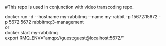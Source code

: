 #This repo is used in conjunction with video transcoding repo.  

docker run -d --hostname my-rabbitmq --name my-rabbit -p 15672:15672 -p 5672:5672 rabbitmq:3-management  
or  
docker start my-rabbitmq  
export RMQ_ENV="amqp://guest:guest@localhost:5672/"  
